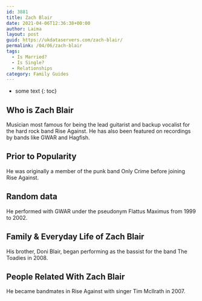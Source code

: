 ```yaml
---
id: 3881
title: Zach Blair
date: 2021-04-06T12:36:38+00:00
author: Laima
layout: post
guid: https://ukdataservers.com/zach-blair/
permalink: /04/06/zach-blair
tags:
  - Is Married?
  - Is Single?
  - Relationships
category: Family Guides
---
```


* some text
{: toc}


## Who is Zach Blair
                  
                  
                  
Musician most famous for being the lead guitarist and backup vocalist for the hard rock band Rise Against. He has also been featured on recordings by bands like GWAR and Hagfish.
                  
              
            
              
            
                
                
                
## Prior to Popularity
                  
                  
                  
He was originally a member of the punk band Only Crime before joining Rise Against.
                  
              
            
              
            
                
                
                
## Random data
                  
                  
                  
He performed with GWAR under the pseudonym Flattus Maximus from 1999 to 2002.
                  
              
            
              
            
                
                
                
## Family & Everyday Life of Zach Blair
                  
                  
                  
His brother, Doni Blair, began performing as the bassist for the band The Toadies in 2008.
                  
              
            
              
            
                
                
                
## People Related With Zach Blair
                  
                  
                  
He became bandmates in Rise Against with singer Tim McIlrath in 2007.
                  
              
            
              
            
                
              
            
              
              
            
            
              
            
          
          
          